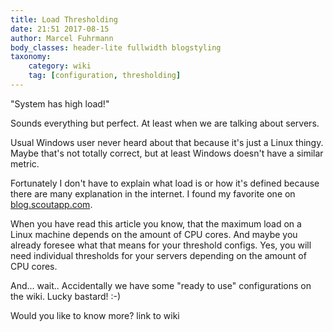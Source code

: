 ```yaml
---
title: Load Thresholding
date: 21:51 2017-08-15
author: Marcel Fuhrmann
body_classes: header-lite fullwidth blogstyling
taxonomy:
    category: wiki
    tag: [configuration, thresholding]
---
```


"System has high load!"

Sounds everything but perfect.
At least when we are talking about servers.

Usual Windows user never heard about that because it's just a Linux thingy.
Maybe that's not totally correct, but at least Windows doesn't have a similar metric.

Fortunately I don't have to explain what load is or how it's defined because there are many explanation in the internet.
I found my favorite one on [blog.scoutapp.com](http://blog.scoutapp.com/articles/2009/07/31/understanding-load-averages).

When you have read this article you know, that the maximum load on a Linux machine depends on the amount of CPU cores.
And maybe you already foresee what that means for your threshold configs.
Yes, you will need individual thresholds for your servers depending on the amount of CPU cores.

And... wait.. Accidentally we have some "ready to use" configurations on the wiki.
Lucky bastard! :-)

Would you like to know more? link to wiki
